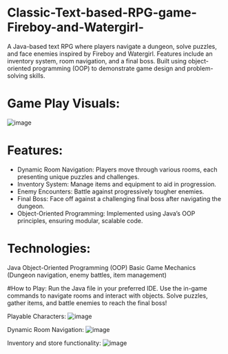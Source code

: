 # Classic-Text-based-RPG-game-Fireboy-and-Watergirl-
A Java-based text RPG where players navigate a dungeon, solve puzzles, and face enemies inspired by Fireboy and Watergirl. Features include an inventory system, room navigation, and a final boss. Built using object-oriented programming (OOP) to demonstrate game design and problem-solving skills.

# Game Play Visuals:
![image](https://github.com/user-attachments/assets/67f3f9a1-af24-4fe6-a2a4-22c27a0e7e9a)

# Features:
- Dynamic Room Navigation: Players move through various rooms, each presenting unique puzzles and challenges.
 - Inventory System: Manage items and equipment to aid in progression.
 - Enemy Encounters: Battle against progressively tougher enemies.
 - Final Boss: Face off against a challenging final boss after navigating the dungeon.
 - Object-Oriented Programming: Implemented using Java’s OOP principles, ensuring modular, scalable code.
   
# Technologies:
Java
Object-Oriented Programming (OOP)
Basic Game Mechanics (Dungeon navigation, enemy battles, item management)

#How to Play:
Run the Java file in your preferred IDE.
Use the in-game commands to navigate rooms and interact with objects.
Solve puzzles, gather items, and battle enemies to reach the final boss!

Playable Characters:
![image](https://github.com/user-attachments/assets/df5d7946-afa2-4367-8f9c-1425b2407df9)

Dynamic Room Navigation:
![image](https://github.com/user-attachments/assets/62828282-f8f7-4fb1-9c35-24946de06247)

Inventory and store functionality:
![image](https://github.com/user-attachments/assets/0f9c80f6-b526-437e-9624-06261e22cec4)

